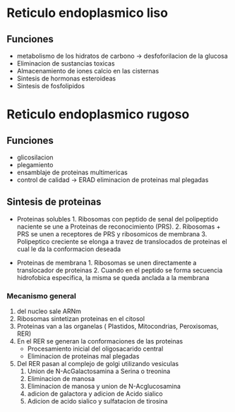 # Reticulo endoplasmico liso

## Funciones
- metabolismo de los hidratos de carbono → desfoforilacion de la glucosa
- Eliminacion de sustancias toxicas
- Almacenamiento de iones calcio en las cisternas
- Sintesis de hormonas esteroideas
- Sintesis de fosfolipidos

# Reticulo endoplasmico rugoso

## Funciones

- glicosilacion 
- plegamiento
- ensamblaje de proteinas multimericas
- control de calidad → ERAD eliminacion de proteinas mal plegadas

## Sintesis de proteinas

- Proteinas solubles
	  1. Ribosomas con peptido de senal del polipeptido naciente se une a Proteinas de reconocimiento (PRS).
	  2. Ribosomas + PRS se unen a receptores de PRS y ribosomicos de membrana 
	  3. Polipeptico creciente se elonga a travez de translocados de proteinas el cual le da la conformacion deseada

- Proteinas de membrana
	  1. Ribosomas se unen directamente a translocador de proteinas
	  2. Cuando en el peptido se forma secuencia hidrofobica especifica, la misma se queda anclada a la membrana

### Mecanismo general
1. del nucleo sale ARNm
2. Ribosomas sintetizan proteinas en el citosol
3. Proteinas van a las organelas ( Plastidos, Mitocondrias, Peroxisomas, RER)
4. En el RER se generan la conformaciones de las proteinas
   - Procesamiento inicial del oligosacarido central
   - Eliminacion de proteinas mal plegadas
5. Del RER pasan al complejo de golgi utilizando vesiculas
   1. Union de N-AcGalactosamina a Serina o treonina
   2. Eliminacion de manosa
   3. Eliminacion de manosa y union de N-Acglucosamina
   4. adicion de galactora y adicion de Acido sialico
   5. Adicion de acido sialico y sulfatacion de tirosina